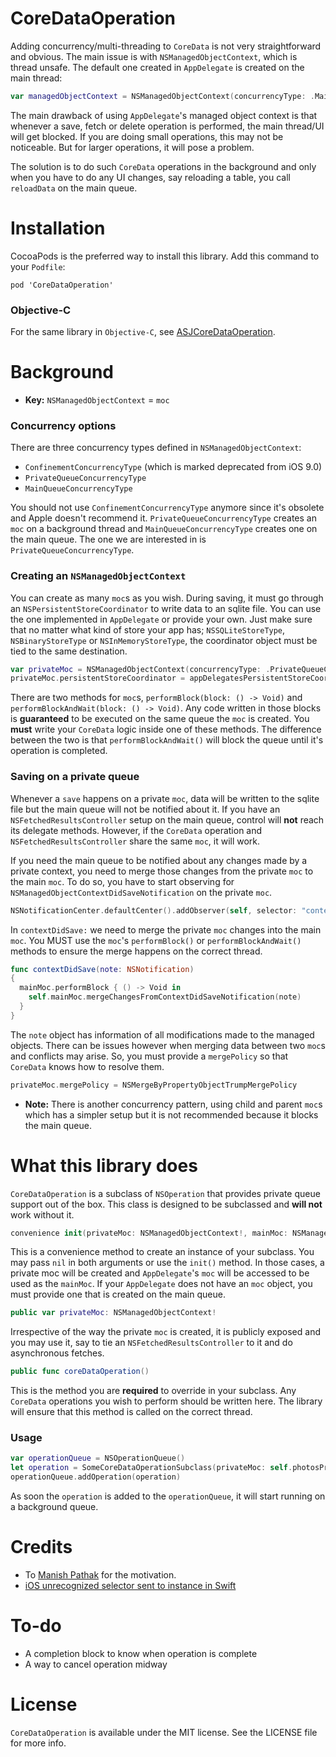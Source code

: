 # CoreDataOperation

Adding concurrency/multi-threading to `CoreData` is not very straightforward and obvious. The main issue is with `NSManagedObjectContext`, which is thread unsafe. The default one created in `AppDelegate` is created on the main thread:

```swift
var managedObjectContext = NSManagedObjectContext(concurrencyType: .MainQueueConcurrencyType)
```

The main drawback of using `AppDelegate`'s managed object context is that whenever a save, fetch or delete operation is performed, the main thread/UI will get blocked. If you are doing small operations, this may not be noticeable. But for larger operations, it will pose a problem.

The solution is to do such `CoreData` operations in the background and only when you have to do any UI changes, say reloading a table, you call `reloadData` on the main queue.

# Installation

CocoaPods is the preferred way to install this library. Add this command to your `Podfile`:

```
pod 'CoreDataOperation'
```

### Objective-C

For the same library in `Objective-C`, see [ASJCoreDataOperation](https://github.com/sudeepjaiswal/ASJCoreDataOperation).

# Background

* **Key:** `NSManagedObjectContext` = `moc`

### Concurrency options
There are three concurrency types defined in `NSManagedObjectContext`:
- `ConfinementConcurrencyType` (which is marked deprecated from iOS 9.0)
- `PrivateQueueConcurrencyType`
- `MainQueueConcurrencyType`

You should not use `ConfinementConcurrencyType` anymore since it's obsolete and Apple doesn't recommend it. `PrivateQueueConcurrencyType` creates an `moc` on a background thread and `MainQueueConcurrencyType` creates one on the main queue. The one we are interested in is `PrivateQueueConcurrencyType`.

### Creating an `NSManagedObjectContext`

You can create as many `moc`s as you wish. During saving, it must go through an `NSPersistentStoreCoordinator` to write data to an sqlite file. You can use the one implemented in `AppDelegate` or provide your own. Just make sure that no matter what kind of store your app has; `NSSQLiteStoreType`, `NSBinaryStoreType` or `NSInMemoryStoreType`, the coordinator object must be tied to the same destination.

```swift
var privateMoc = NSManagedObjectContext(concurrencyType: .PrivateQueueConcurrencyType)
privateMoc.persistentStoreCoordinator = appDelegatesPersistentStoreCoordinator;
```

There are two methods for `moc`s, `performBlock(block: () -> Void)` and `performBlockAndWait(block: () -> Void)`. Any code written in those blocks is **guaranteed** to be executed on the same queue the `moc` is created. You **must** write your `CoreData` logic inside one of these methods. The difference between the two is that `performBlockAndWait()` will block the queue until it's operation is completed.

### Saving on a private queue

Whenever a `save` happens on a private `moc`, data will be written to the sqlite file but the main queue will not be notified about it. If you have an `NSFetchedResultsController` setup on the main queue, control will **not** reach its delegate methods. However, if the `CoreData` operation and `NSFetchedResultsController` share the same `moc`, it will work.

If you need the main queue to be notified about any changes made by a private context, you need to merge those changes from the private `moc` to the main `moc`. To do so, you have to start observing for `NSManagedObjectContextDidSaveNotification` on the private `moc`.

```swift
NSNotificationCenter.defaultCenter().addObserver(self, selector: "contextDidSave:", name: NSManagedObjectContextDidSaveNotification, object: privateMoc)
```

In `contextDidSave:` we need to merge the private `moc` changes into the main `moc`. You MUST use the `moc`'s `performBlock()` or `performBlockAndWait()` methods to ensure the merge happens on the correct thread.

```swift
func contextDidSave(note: NSNotification)
{
  mainMoc.performBlock { () -> Void in
    self.mainMoc.mergeChangesFromContextDidSaveNotification(note)
  }
}
```

The `note` object has information of all modifications made to the managed objects. There can be issues however when merging data between two `moc`s and conflicts may arise. So, you must provide a `mergePolicy` so that `CoreData` knows how to resolve them.

```swift
privateMoc.mergePolicy = NSMergeByPropertyObjectTrumpMergePolicy
```

* **Note:** There is another concurrency pattern, using child and parent `moc`s which has a simpler setup but it is not recommended because it blocks the main queue.

# What this library does

`CoreDataOperation` is a subclass of `NSOperation` that provides private queue support out of the box. This class is designed to be subclassed and **will not** work without it.

```swift
convenience init(privateMoc: NSManagedObjectContext!, mainMoc: NSManagedObjectContext!)
```
This is a convenience method to create an instance of your subclass. You may pass `nil` in both arguments or use the `init()` method. In those cases, a private moc will be created and `AppDelegate`'s `moc` will be accessed to be used as the `mainMoc`. If your `AppDelegate` does not have an `moc` object, you must provide one that is created on the main queue.

```swift
public var privateMoc: NSManagedObjectContext!
```
Irrespective of the way the private `moc` is created, it is publicly exposed and you may use it, say to tie an `NSFetchedResultsController` to it and do asynchronous fetches.

```swift 
public func coreDataOperation()
```
This is the method you are **required** to override in your subclass. Any `CoreData` operations you wish to perform should be written here. The library will ensure that this method is called on the correct thread.

### Usage

```swift
var operationQueue = NSOperationQueue()
let operation = SomeCoreDataOperationSubclass(privateMoc: self.photosPrivateMoc, mainMoc: nil)
operationQueue.addOperation(operation)
```
As soon the `operation` is added to the `operationQueue`, it will start running on a background queue.

# Credits

- To [Manish Pathak](https://github.com/manish-1988) for the motivation.
- [iOS unrecognized selector sent to instance in Swift](http://stackoverflow.com/questions/24153058/ios-unrecognized-selector-sent-to-instance-in-swift)

# To-do

- A completion block to know when operation is complete
- A way to cancel operation midway

# License

`CoreDataOperation` is available under the MIT license. See the LICENSE file for more info.
